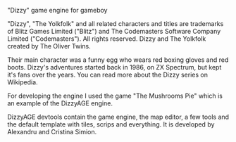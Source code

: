 "Dizzy" game engine for gameboy

"Dizzy", "The Yolkfolk" and all related characters and titles
are trademarks of Blitz Games Limited ("Blitz") and
The Codemasters Software Company Limited ("Codemasters").
All rights reserved. Dizzy and The Yolkfolk created by The Oliver Twins.

Their main character was a funny egg who wears red boxing gloves and red 
boots. Dizzy's adventures started back in 1986, on ZX Spectrum, but kept 
it's fans over the years. You can read more about the Dizzy series on 
Wikipedia. 

For developing the engine I used the game "The Mushrooms Pie" which is an 
example of the DizzyAGE engine. 

DizzyAGE devtools contain the game engine, the map editor, a few tools and 
the default template with tiles, scrips and everything. It is developed
by Alexandru and Cristina Simion.

